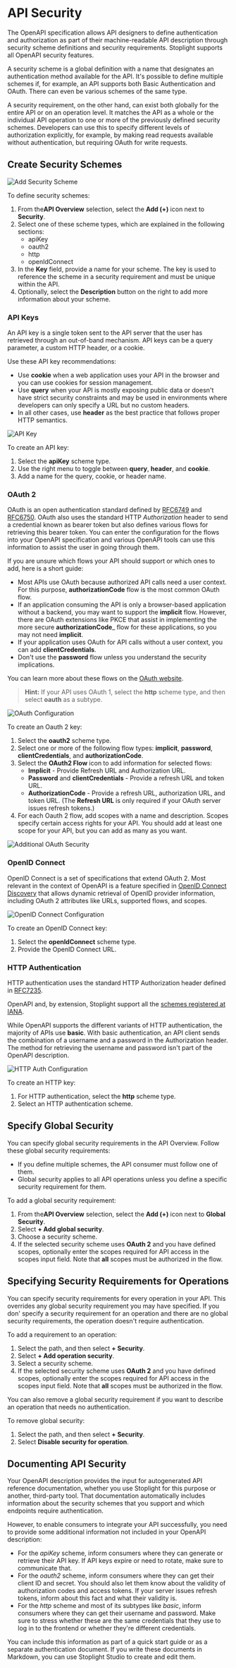 # API Security

The OpenAPI specification allows API designers to define authentication and authorization as part of their machine-readable API description through security scheme definitions and security requirements. Stoplight supports all OpenAPI security features.

A security scheme is a global definition with a name that designates an authentication method available for the API. It's possible to define multiple schemes if, for example, an API supports both Basic Authentication and OAuth. There can even be various schemes of the same type.

A security requirement, on the other hand, can exist both globally for the entire API or on an operation level. It matches the API as a whole or the individual API operation to one or more of the previously defined security schemes. Developers can use this to specify different levels of authorization explicitly, for example, by making read requests available without authentication, but requiring OAuth for write requests.

## Create Security Schemes

<!-- The options in this section match the UI but go againt Vale rules -->

![Add Security Scheme](https://stoplight.io/api/v1/projects/cHJqOjI/images/pMCQSvLUc7g)

To define security schemes:

1. From the**API Overview** selection, select the **Add (+)** icon next to **Security**.
2. Select one of these scheme types, which are explained in the following sections:
   - apiKey
   - oauth2
   - http
   - openIdConnect
3. In the **Key** field, provide a name for your scheme. The key is used to reference the scheme in a security requirement and must be unique within the API.
4. Optionally, select the **Description** button on the right to add more information about your scheme.

### API Keys

An API key is a single token sent to the API server that the user has retrieved through an out-of-band mechanism. API keys can be a query parameter, a custom HTTP header, or a cookie.

Use these API key recommendations:

- Use **cookie** when a web application uses your API in the browser and you can use cookies for session management.
- Use **query** when your API is mostly exposing public data or doesn't have strict security constraints and may be used in environments where developers can only specify a URL but no custom headers.
- In all other cases, use **header** as the best practice that follows proper HTTP semantics.

![API Key](https://stoplight.io/api/v1/projects/cHJqOjI/images/bHYvQu2AxRY)

To create an API key:

1. Select the **apiKey** scheme type. 
2. Use the right menu to toggle between **query**, **header**, and **cookie**.
3. Add a name for the query, cookie, or header name.

### OAuth 2

OAuth is an open authentication standard defined by [RFC6749](https://tools.ietf.org/html/rfc6749) and [RFC6750](https://tools.ietf.org/html/rfc6750). OAuth also uses the standard HTTP _Authorization_ header to send a credential known as bearer token but also defines various flows for retrieving this bearer token. You can enter the configuration for the flows into your OpenAPI specification and various OpenAPI tools can use this information to assist the user in going through them.

If you are unsure which flows your API should support or which ones to add, here is a short guide:

- Most APIs use OAuth because authorized API calls need a user context. For this purpose,  **authorizationCode** flow is the most common OAuth flow.
- If an application consuming the API is only a browser-based application without a backend, you may want to support the **implicit** flow. However, there are OAuth extensions like PKCE that assist in implementing the more secure **authorizationCode**_ flow for these applications, so you may not need **implicit**.
- If your application uses OAuth for API calls without a user context, you can add **clientCredentials**.
- Don't use the **password** flow unless you understand the security implications.

You can learn more about these flows on the [OAuth website](https://oauth.net/).

> **Hint:**
> If your API uses OAuth 1, select the **http** scheme type, and then select **oauth** as a subtype.

![OAuth Configuration](https://stoplight.io/api/v1/projects/cHJqOjI/images/1TXQEE6KFfY)

To create an Oauth 2 key:

1. Select the **oauth2** scheme type. 
2. Select one or more of the following flow types: **implicit**, **password**, **clientCredentials**, and **authorizationCode**. 
3. Select the **OAuth2 Flow** icon to add information for selected flows:
   - **Implicit** - Provide Refresh URL and Authorization URL.
   - **Password** and **clientCredentials** - Provide a refresh URL and token URL.
   - **AuthorizationCode** - Provide a refresh URL, authorization URL, and token URL. (The **Refresh URL** is only required if your OAuth server issues refresh tokens.)
4. For each Oauth 2 flow, add scopes with a name and description. Scopes specify certain access rights for your API. You should add at least one scope for your API, but you can add as many as you want.

![Additional OAuth Security](https://stoplight.io/api/v1/projects/cHJqOjI/images/Vd2N2eBVSM4)

### OpenID Connect

OpenID Connect is a set of specifications that extend OAuth 2. Most relevant in the context of OpenAPI is a feature specified in [OpenID Connect Discovery](https://openid.net/specs/openid-connect-discovery-1_0.html) that allows dynamic retrieval of OpenID provider information, including OAuth 2 attributes like URLs, supported flows, and scopes.

![OpenID Connect Configuration](https://stoplight.io/api/v1/projects/cHJqOjI/images/efVbwqcHgEI)

To create an OpenID Connect key:

1. Select the **openIdConnect** scheme type. 
2. Provide the OpenID Connect URL.

### HTTP Authentication

HTTP authentication uses the standard HTTP Authorization header defined in [RFC7235](https://tools.ietf.org/html/rfc7235).

OpenAPI and, by extension, Stoplight support all the [schemes registered at IANA](https://www.iana.org/assignments/http-authschemes/http-authschemes.xhtml). 

While OpenAPI supports the different variants of HTTP authentication, the majority of APIs use **basic**. With basic authentication, an API client sends the combination of a username and a password in the Authorization header. The method for retrieving the username and password isn't part of the OpenAPI description.

![HTTP Auth Configuration](https://stoplight.io/api/v1/projects/cHJqOjI/images/mYOOyhiBk4Q)

To create an HTTP key:

1. For HTTP authentication, select the **http** scheme type.
2. Select an HTTP authentication scheme.

## Specify Global Security

You can specify global security requirements in the API Overview. Follow these global security requirements:

- If you define multiple schemes, the API consumer must follow one of them.
- Global security applies to all API operations unless you define a specific security requirement for them.

To add a global security requirement:

1. From the**API Overview** selection, select the **Add (+)** icon next to **Global Security**.
2. Select **+ Add global security**.
3. Choose a security scheme.
4. If the selected security scheme uses **OAuth 2** and you have defined scopes, optionally enter the scopes required for API access in the scopes input field. Note that **all** scopes must be authorized in the flow.

## Specifying Security Requirements for Operations

You can specify security requirements for every operation in your API. This overrides any global security requirement you may have specified. If you don' specify a security requirement for an operation and there are no global security requirements, the operation doesn't require authentication.

To add a requirement to an operation:

1. Select the path, and then select **+ Security**.
2. Select **+ Add operation security**.
3. Select a security scheme.
4.  If the selected security scheme uses **OAuth 2** and you have defined scopes, optionally enter the scopes required for API access in the scopes input field. Note that **all** scopes must be authorized in the flow.

You can also remove a global security requirement if you want to describe an operation that needs no authentication. 

To remove global security:

1. Select the path, and then select **+ Security**.
2. Select **Disable security for operation**.

## Documenting API Security

Your OpenAPI description provides the input for autogenerated API reference documentation, whether you use Stoplight for this purpose or another, third-party tool. That documentation automatically includes information about the security schemes that you support and which endpoints require authentication.

However, to enable consumers to integrate your API successfully, you need to provide some additional information not included in your OpenAPI description:

- For the _apiKey_ scheme, inform consumers where they can generate or retrieve their API key. If API keys expire or need to rotate, make sure to communicate that.
- For the _oauth2_ scheme, inform consumers where they can get their client ID and secret. You should also let them know about the validity of authorization codes and access tokens. If your server issues refresh tokens, inform about this fact and what their validity is.
- For the _http_ scheme and most of its subtypes like _basic_, inform consumers where they can get their username and password. Make sure to stress whether these are the same credentials that they use to log in to the frontend or whether they're different credentials.

You can include this information as part of a quick start guide or as a separate authentication document. If you write these documents in Markdown, you can use Stoplight Studio to create and edit them.